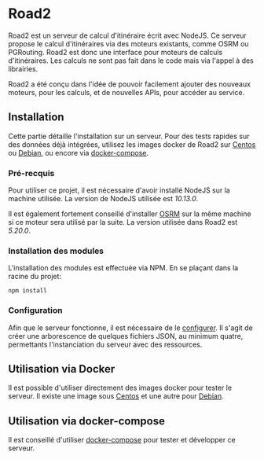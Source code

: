# Road2

Road2 est un serveur de calcul d'itinéraire écrit avec NodeJS. Ce serveur propose le calcul d'itinéraires via des moteurs existants, comme OSRM ou PGRouting. Road2 est donc une interface pour moteurs de calculs d'itinéraires. Les calculs ne sont pas fait dans le code mais via l'appel à des librairies. 

Road2 a été conçu dans l'idée de pouvoir facilement ajouter des nouveaux moteurs, pour les calculs, et de nouvelles APIs, pour accéder au service. 

## Installation 

Cette partie détaille l'installation sur un serveur. Pour des tests rapides sur des données déjà intégrées, utilisez les images docker de Road2 sur [Centos](./docker/centos/readme.md) ou [Debian](./docker/debian/readme.md), ou encore via [docker-compose](./docker/readme.md). 

### Pré-recquis 

Pour utiliser ce projet, il est nécessaire d'avoir installé NodeJS sur la machine utilisée. La version de NodeJS utilisée est *10.13.0*. 

Il est également fortement conseillé d'installer [OSRM](https://github.com/Project-OSRM/osrm-backend) sur la même machine si ce moteur sera utilisé par la suite. La version utilisée dans Road2 est *5.20.0*. 

### Installation des modules 

L'installation des modules est effectuée via NPM. En se plaçant dans la racine du projet:
```
npm install
```

### Configuration 

Afin que le serveur fonctionne, il est nécessaire de le [configurer](./documentation/io/readme.md). Il s'agit de créer une arborescence de quelques fichiers JSON, au minimum quatre, permettants l'instanciation du serveur avec des ressources. 

## Utilisation via Docker 

Il est possible d'utiliser directement des images docker pour tester le serveur. Il existe une image sous [Centos](./docker/centos/readme.md) et une autre pour [Debian](./docker/debian/readme.md). 

## Utilisation via docker-compose 

Il est conseillé d'utiliser [docker-compose](./docker/readme.md) pour tester et développer ce serveur. 
